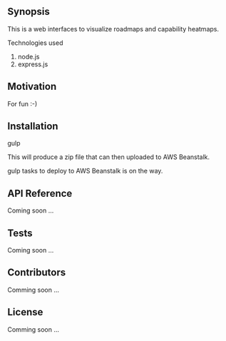 ## Synopsis

This is a web interfaces to visualize roadmaps and capability heatmaps.

Technologies used
1. node.js
2. express.js

## Motivation

For fun :-)

## Installation

gulp 

This will produce a zip file that can then uploaded to AWS Beanstalk.

gulp tasks to deploy to AWS Beanstalk is on the way.

## API Reference

Coming soon ... 

## Tests

Coming soon ...

## Contributors

Comming soon ...

## License

Comming soon ...
